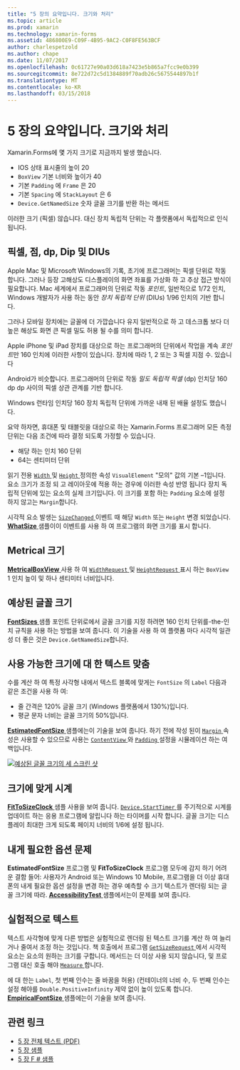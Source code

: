 ```yaml
---
title: "5 장의 요약입니다. 크기와 처리"
ms.topic: article
ms.prod: xamarin
ms.technology: xamarin-forms
ms.assetid: 486800E9-C09F-4B95-9AC2-C0F8FE563BCF
author: charlespetzold
ms.author: chape
ms.date: 11/07/2017
ms.openlocfilehash: 0c61727e90a03d618a7423e5b865a7fcc9e0b399
ms.sourcegitcommit: 8e722d72c5d1384889f70adb26c5675544897b1f
ms.translationtype: MT
ms.contentlocale: ko-KR
ms.lasthandoff: 03/15/2018
---
```

# <a name="summary-of-chapter-5-dealing-with-sizes"></a>5 장의 요약입니다. 크기와 처리

Xamarin.Forms에 몇 가지 크기로 지금까지 발생 했습니다.

- IOS 상태 표시줄의 높이 20
- `BoxView` 기본 너비와 높이가 40
- 기본 `Padding` 에 `Frame` 은 20
- 기본 `Spacing` 에 `StackLayout` 은 6
- `Device.GetNamedSize` 숫자 글꼴 크기를 반환 하는 메서드

이러한 크기 (픽셀) 않습니다. 대신 장치 독립적 단위는 각 플랫폼에서 독립적으로 인식 됩니다.

## <a name="pixels-points-dps-dips-and-dius"></a>픽셀, 점, dp, Dip 및 DIUs

Apple Mac 및 Microsoft Windows의 기록, 초기에 프로그래머는 픽셀 단위로 작동 합니다. 그러나 등장 고해상도 디스플레이의 화면 좌표를 가상화 하 고 추상 접근 방식이 필요합니다. Mac 세계에서 프로그래머의 단위로 작동 *포인트*, 일반적으로 1/72 인치, Windows 개발자가 사용 하는 동안 *장치 독립적 단위* (DIUs) 1/96 인치의 기반 합니다.

그러나 모바일 장치에는 글꼴에 더 가깝습니다 유지 일반적으로 하 고 데스크톱 보다 더 높은 해상도 화면 큰 픽셀 밀도 허용 될 수를 의미 합니다.

Apple iPhone 및 iPad 장치를 대상으로 하는 프로그래머의 단위에서 작업을 계속 *포인트*만 160 인치에 이러한 사항이 있습니다. 장치에 따라 1, 2 또는 3 픽셀 지점 수. 있습니다

Android가 비슷합니다. 프로그래머의 단위로 작동 *밀도 독립적 픽셀* (dp) 인치당 160 dp dp 사이의 픽셀 상관 관계를 기반 합니다.

Windows 런타임 인치당 160 장치 독립적 단위에 가까운 내재 된 배율 설정도 했습니다.

요약 하자면, 휴대폰 및 태블릿을 대상으로 하는 Xamarin.Forms 프로그래머 모든 측정 단위는 다음 조건에 따라 결정 되도록 가정할 수 있습니다.

- 해당 하는 인치 160 단위
- 64는 센티미터 단위

읽기 전용 [ `Width` ](https://developer.xamarin.com/api/property/Xamarin.Forms.VisualElement.Width/) 및 [ `Height` ](https://developer.xamarin.com/api/property/Xamarin.Forms.VisualElement.Height/) 정의한 속성 `VisualElement` "모의" 값의 기본 &ndash;1입니다. 요소 크기가 조정 되 고 레이아웃에 적용 하는 경우에 이러한 속성 반영 됩니다 장치 독립적 단위에 있는 요소의 실제 크기입니다. 이 크기를 포함 하는 `Padding` 요소에 설정 하지 않고는 `Margin`합니다.

시각적 요소 발생는 [ `SizeChanged` ](https://developer.xamarin.com/api/event/Xamarin.Forms.VisualElement.SizeChanged/) 이벤트 때 해당 `Width` 또는 `Height` 변경 되었습니다. [ **WhatSize** ](https://github.com/xamarin/xamarin-forms-book-samples/tree/master/Chapter05/WhatSize) 샘플이이 이벤트를 사용 하 여 프로그램의 화면 크기를 표시 합니다.

## <a name="metrical-sizes"></a>Metrical 크기

[ **MetricalBoxView** ](https://github.com/xamarin/xamarin-forms-book-samples/tree/master/Chapter05/MetricalBoxView) 사용 하 여 [ `WidthRequest` ](https://developer.xamarin.com/api/property/Xamarin.Forms.VisualElement.WidthRequest/) 및 [ `HeightRequest` ](https://developer.xamarin.com/api/property/Xamarin.Forms.VisualElement.HeightRequest/) 표시 하는 `BoxView` 1 인치 높이 및 하나 센티미터 너비입니다.

## <a name="estimated-font-sizes"></a>예상된 글꼴 크기

[ **FontSizes** ](https://github.com/xamarin/xamarin-forms-book-samples/tree/master/Chapter05/FontSizes) 샘플 포인트 단위로에서 글꼴 크기를 지정 하려면 160 인치 단위를-the-인치 규칙을 사용 하는 방법을 보여 줍니다. 이 기술을 사용 하 여 플랫폼 마다 시각적 일관성 더 좋은 것은 `Device.GetNamedSize`합니다.

## <a name="fitting-text-to-available-size"></a>사용 가능한 크기에 대 한 텍스트 맞춤

수를 계산 하 여 특정 사각형 내에서 텍스트 블록에 맞게는 `FontSize` 의 `Label` 다음과 같은 조건을 사용 하 여:

- 줄 간격은 120% 글꼴 크기 (Windows 플랫폼에서 130%)입니다.
- 평균 문자 너비는 글꼴 크기의 50%입니다.

[ **EstimatedFontSize** ](https://github.com/xamarin/xamarin-forms-book-samples/tree/master/Chapter05/EstimatedFontSize) 샘플에는이 기술을 보여 줍니다. 하기 전에 작성 된이 [ `Margin` ](https://developer.xamarin.com/api/property/Xamarin.Forms.View.Margin/) 속성은 사용할 수 있으므로 사용는 [ `ContentView` ](https://developer.xamarin.com/api/type/Xamarin.Forms.ContentView/) 와 [ `Padding` ](https://developer.xamarin.com/api/property/Xamarin.Forms.Layout.Padding/) 설정을 시뮬레이션 하는 여백입니다.

[![예상된 글꼴 크기의 세 스크린 샷](images/ch05fg07-small.png "텍스트 사용 가능한 크기에 맞추기")](images/ch05fg07-large.png#lightbox "텍스트 사용 가능한 크기에 맞추기")

## <a name="a-fit-to-size-clock"></a>크기에 맞게 시계

[ **FitToSizeClock** ](https://github.com/xamarin/xamarin-forms-book-samples/tree/master/Chapter05/FitToSizeClock) 샘플 사용을 보여 줍니다. [ `Device.StartTimer` ](https://developer.xamarin.com/api/member/Xamarin.Forms.Device.StartTimer/p/System.TimeSpan/System.Func%7BSystem.Boolean%7D/) 를 주기적으로 시계를 업데이트 하는 응용 프로그램에 알립니다 하는 타이머를 시작 합니다. 글꼴 크기는 디스플레이 최대한 크게 되도록 페이지 너비의 1/6에 설정 됩니다.

## <a name="accessibility-issues"></a>내게 필요한 옵션 문제

**EstimatedFontSize** 프로그램 및 **FitToSizeClock** 프로그램 모두에 감지 하기 어려운 결함 들어: 사용자가 Android 또는 Windows 10 Mobile, 프로그램을 더 이상 휴대폰의 내게 필요한 옵션 설정을 변경 하는 경우 예측할 수 크기 텍스트가 렌더링 되는 글꼴 크기에 따라. [ **AccessibilityTest** ](https://github.com/xamarin/xamarin-forms-book-samples/tree/master/Chapter05/AccessibilityTest) 샘플에서는이 문제를 보여 줍니다.

## <a name="empirically-fitting-text"></a>실험적으로 텍스트

텍스트 사각형에 맞게 다른 방법은 실험적으로 렌더링 된 텍스트 크기를 계산 하 여 늘리거나 줄여서 조정 하는 것입니다. 책 호출에서 프로그램 [ `GetSizeRequest` ](https://developer.xamarin.com/api/member/Xamarin.Forms.VisualElement.GetSizeRequest/p/System.Double/System.Double/) 에서 시각적 요소는 요소의 원하는 크기를 구합니다. 메서드는 더 이상 사용 되지 않습니다, 및 프로그램 대신 호출 해야 [ `Measure` ](https://developer.xamarin.com/api/member/Xamarin.Forms.VisualElement.Measure/p/System.Double/System.Double/Xamarin.Forms.MeasureFlags/)합니다.

에 대 한는 `Label`, 첫 번째 인수는 줄 바꿈을 허용) (컨테이너의 너비 수, 두 번째 인수는 설정 해야를 `Double.PositiveInfinity` 제약 없이 높이 있도록 합니다. [ **EmpiricalFontSize** ](https://github.com/xamarin/xamarin-forms-book-samples/tree/master/Chapter05/EmpiricalFontSize) 샘플에는이 기술을 보여 줍니다.



## <a name="related-links"></a>관련 링크

- [5 장 전체 텍스트 (PDF)](https://download.xamarin.com/developer/xamarin-forms-book/XamarinFormsBook-Ch05-Apr2016.pdf)
- [5 장 샘플](https://github.com/xamarin/xamarin-forms-book-samples/tree/master/Chapter05)
- [5 장 F # 샘플](https://github.com/xamarin/xamarin-forms-book-samples/tree/master/Chapter05/FS)
